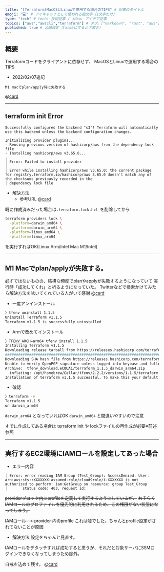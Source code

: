 ```yaml
---
title: "[Terraform]MacOSとLinuxで併用する場合のTIPS" # 記事のタイトル
emoji: "💻" # アイキャッチとして使われる絵文字（1文字だけ）
type: "tech" # tech: 技術記事 / idea: アイデア記事
topics: ["aws","awscli","terraform"] # タグ。["markdown", "rust", "aws"]のように指定する
published: true # 公開設定（falseにすると下書き）
---
```


## 概要
Terraformコードをクライアントに依存せず、
MacOSとLinuxで運用する場合のTIPS

- 2022/02/07追記
```
M1 macでplan/apply時に失敗する
```
@[card](https://github.com/hashicorp/terraform-provider-aws/issues/22582)

---

## terraform init Error

```
Successfully configured the backend "s3"! Terraform will automatically
use this backend unless the backend configuration changes.

Initializing provider plugins...
- Reusing previous version of hashicorp/aws from the dependency lock file
- Installing hashicorp/aws v3.65.0...
╷
│ Error: Failed to install provider
│
│ Error while installing hashicorp/aws v3.65.0: the current package for registry.terraform.io/hashicorp/aws 3.65.0 doesn't match any of the checksums previously recorded in the
│ dependency lock file
```

- 解決方法
  - 参考URL
@[card](https://cha-shu00.hatenablog.com/entry/2021/05/23/134816)

既に作成済みだった場合は`.terraform.lock.hcl `を削除してから

```bash
terraform providers lock \
  -platform=darwin_amd64 \
  -platform=darwin_arm64 \
  -platform=linux_amd64 \
  -platform=linux_arm64
```
を実行すればOK(Linux Arm/Intel Mac M1/Intel)



---
## M1 Macでplan/applyが失敗する。

必ずではないものの、結構な頻度でplanやapplyが失敗するようになっていて
実行時「成功してくれ」と祈るようになっていた。
Twitterなどで検索かけてみたら解決方法を呟いてくれている人がいて感謝
@[card](https://twitter.com/kkoudev/status/1485507136449056768)

- 一度アンインストール
```sh
〉tfenv uninstall 1.1.5              
Uninstall Terraform v1.1.5
Terraform v1.1.5 is successfully uninstalled
```

- Armで改めてインストール
```sh
〉TFENV_ARCH=arm64 tfenv install 1.1.5
Installing Terraform v1.1.5
Downloading release tarball from https://releases.hashicorp.com/terraform/1.1.5/terraform_1.1.5_darwin_arm64.zip
############################################################################################################################## 100.0%
Downloading SHA hash file from https://releases.hashicorp.com/terraform/1.1.5/terraform_1.1.5_SHA256SUMS
Unable to verify OpenPGP signature unless logged into keybase and following hashicorp
Archive:  tfenv_download.eCOUA1/terraform_1.1.5_darwin_arm64.zip
  inflating: /opt/homebrew/Cellar/tfenv/2.2.2/versions/1.1.5/terraform  
Installation of terraform v1.1.5 successful. To make this your default version, run 'tfenv use 1.1.5'
```

- 確認
```sh
〉terraform -v
Terraform v1.1.5
on darwin_arm64
```
`darwin_arm64` となっていればOK `darwin_amd64` と間違いやすいので注意


すでに作成してある場合は
terraform init
や
lockファイルの再作成が必要※前述参照


---

## 実行するEC2環境にIAMロールを設定してあった場合

- エラー内容
```
│ Error: error reading IAM Group (Test_Group): AccessDenied: User: arn:aws:sts::XXXXXXX:assumed-role/cloud9role/i-XXXXXXX is not authorized to perform: iam:GetGroup on resource: group Test_Group
│       status code: 403, request id:
```

~~providerブロック内にprofileを定義して実行するようにしているが、~~
~~おそらくIAMロールのプロファイルを優先的に利用されるため、この権限がない状態になってしまう。~~

~~IAMロール　> provider 内のprofile~~
これは嘘でした。ちゃんとprofile設定がされてないことが原因

- 解決方法
設定をちゃんと見直す。

IAMロールをデタッチすれば成功すると思うが、それだと対象サーバにSSMログインできなくなってしまうため除外。

自戒を込めて残す。
@[card](https://zenn.dev/myabaou/scraps/0d47a24d000107)
